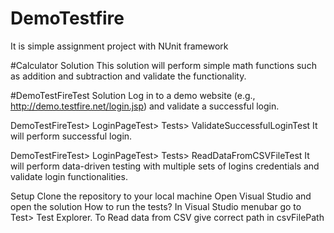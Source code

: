 # DemoTestfire
It is simple assignment project with NUnit framework

#Calculator Solution
This solution will perform simple math functions such as addition and subtraction and validate the functionality.

#DemoTestFireTest Solution
Log in to a demo website (e.g., http://demo.testfire.net/login.jsp) and validate a successful login.

DemoTestFireTest> LoginPageTest> Tests> ValidateSuccessfulLoginTest
It will perform successful login.

DemoTestFireTest> LoginPageTest> Tests> ReadDataFromCSVFileTest
It will perform data-driven testing with multiple sets of logins credentials and validate login functionalities.

Setup
Clone the repository to your local machine Open Visual Studio and open the solution
How to run the tests?
In Visual Studio menubar go to Test> Test Explorer.
To Read data from CSV give correct path in csvFilePath